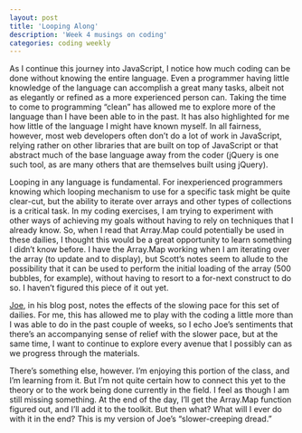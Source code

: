 ```yaml
---
layout: post
title: 'Looping Along'
description: 'Week 4 musings on coding'
categories: coding weekly
---
```


As I continue this journey into JavaScript, I notice how much coding can be done without knowing the entire language.  Even a programmer having little knowledge of the language can accomplish a great many tasks, albeit not as elegantly or refined as a more experienced person can.  Taking the time to come to programming “clean” has allowed me to explore more of the language than I have been able to in the past.  It has also highlighted for me how little of the language I might have known myself.  In all fairness, however, most web developers often don’t do a lot of work in JavaScript, relying rather on other libraries that are built on top of JavaScript or that abstract much of the base language away from the coder (jQuery is one such tool, as are many others that are themselves built using jQuery).

Looping in any language is fundamental.  For inexperienced programmers knowing which looping mechanism to use for a specific task might be quite clear-cut, but the ability to iterate over arrays and other types of collections is a critical task.
In my coding exercises, I am trying to experiment with other ways of achieving my goals without having to rely on techniques that I already know.  So, when I read that Array.Map could potentially be used in these dailies, I thought this would be a great opportunity to learn something I didn’t know before.  I have the Array.Map working when I am iterating over the array (to update and to display), but Scott’s notes seem to allude to the possibility that it can be used to perform the initial loading of the array (500 bubbles, for example), without having to resort to a for-next construct to do so.  I haven’t figured this piece of it out yet.

[Joe]( http://joetorok.github.io/blog/2016-02-10/taking-it-slow.html), in his blog post, notes the effects of the slowing pace for this set of dailies.  For me, this has allowed me to play with the coding a little more than I was able to do in the past couple of weeks, so I echo Joe’s sentiments that there’s an accompanying sense of relief with the slower pace, but at the same time, I want to continue to explore every avenue that I possibly can as we progress through the materials.

There’s something else, however.  I’m enjoying this portion of the class, and I’m learning from it.  But I’m not quite certain how to connect this yet to the theory or to the work being done currently in the field.  I feel as though I am still missing something.  At the end of the day, I’ll get the Array.Map function figured out, and I’ll add it to the toolkit.  But then what?  What will I ever do with it in the end?  This is my version of Joe’s “slower-creeping dread.”
